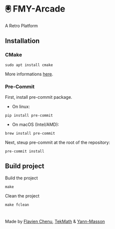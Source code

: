 # 🖲️ FMY-Arcade
A Retro Platform

## Installation
### CMake
```
sudo apt install cmake
```
More informations [here](https://cmake.org/download/).

### Pre-Commit
First, install pre-commit package.
- On linux:
```
pip install pre-commit
```
- On macOS (Intel/AMD):
```
brew install pre-commit
```
Next, steup pre-commit at the root of the repository:
```
pre-commit install
```

## Build project
Build the project
```
make
```
Clean the project
```
make fclean
```
#
Made by [Flavien Chenu](https://github.com/flavien-chenu), [TekMath](https://github.com/tekmath) & [Yann-Masson](https://github.com/Yann-Masson)
